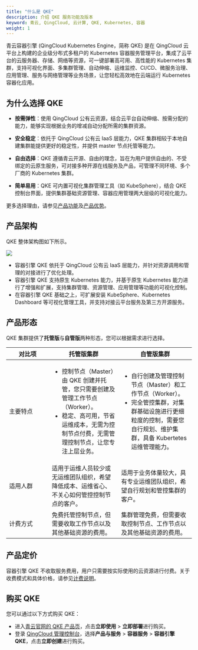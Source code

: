 ```yaml
---
title: "什么是 QKE"
description: 介绍 QKE 服务功能及版本
keyword: 青云, QingCloud, 云计算, QKE, Kubernetes, 容器
weight: 1
---
```


青云容器引擎 (QingCloud Kubernetes Engine，简称 QKE) 是在 QingCloud 云平台上构建的企业级分布式多租户的 Kubernetes 容器服务管理平台，集成了云平台的云服务器、存储、网络等资源，可一键部署高可用、高性能的 Kubernetes 集群，支持可视化界面、多集群管理、自动伸缩、运维监控、CI/CD、微服务治理、应用管理、服务与网络管理等业务场景，让您轻松高效地在云端运行 Kubernetes 容器化应用。

## 为什么选择 QKE

- **按需弹性**：使用 QingCloud 公有云资源，结合云平台自动伸缩、按需分配的能力，能够实现根据业务的增减自动分配所需的集群资源。

- **安全稳定**：依托于 QingCloud 公有云 IaaS 层能力，QKE 集群相较于本地自建集群能提供更好的稳定性，并提供 master 节点托管等能力。

- **自由选择**：QKE 遵循青云开源、自由的理念，旨在为用户提供自由的、不受绑定的云原生服务，可对接多种开源在线服务及产品，可管理不同环境、多个厂商的 Kubernetes 集群。

- **简单易用**：QKE 可内置可视化集群管理工具（如 KubeSphere），结合 QKE 控制台界面，提供集群基础资源管理、容器应用管理两大层级的可视化能力。

更多选择理由，请参见[产品功能](../function/)及[产品优势](../advantage/)。

## 产品架构

QKE 整体架构图如下所示。

![](../../_images/qke_structure.svg)

- 容器引擎 QKE 依托于 QingCloud 公有云 IaaS 层能力，并针对资源调用和管理的对接进行了优化处理。
- 容器引擎 QKE 支持原生 Kubernetes 能力，并基于原生 Kubernetes 能力进行了增强和扩展，支持集群管理、资源管理、应用管理等功能的可视化控制。
- 在容器引擎 QKE 基础之上，可扩展安装 KubeSphere、Kubernetes Dashboard 等可视化管理工具，并支持对接云平台服务及第三方开源服务。

## 产品形态

QKE 集群提供了**托管版**与**自管版**两种形态，您可以根据需求进行选择。


| <span style="display:inline-block;width:100px">对比项</span> | 托管版集群 | 自管版集群 |
| ---------------------------- | ------------ | ------------------ |
| 主要特点                     | <ul><li> 控制节点（Master）由 QKE 创建并托管，您只需要创建及管理工作节点（Worker）。</li> <li> 稳定、高可用，节省运维成本，无需为控制节点付费，无需管理控制节点，让您专注上层业务。</li> </ul> | <ul><li> 自行创建及管理控制节点（Master）和工作节点（Worker）。</li> <li> 完全管控集群，对集群基础设施进行更细粒度的控制，需要您自行规划、维护集群，具备 Kubertetes 运维管理能力。</li> </ul> |
| 适用人群                     | 适用于运维人员较少或无运维团队组织，希望降低成本、运维省心、不关心如何管控控制节点的客户。 | 适用于业务体量较大，具有专业运维团队组织，希望自行规划和管控集群的客户。 |
| 计费方式                     | 免费托管控制节点，但需要收取工作节点以及其他基础资源的费用。 | 集群管理免费，但需要收取控制节点、工作节点以及其他基础资源的费用。 |

## 产品定价

容器引擎 QKE 不收取服务费用，用户只需要按实际使用的云资源进行付费。关于收费模式和具体价格，请参见[计费说明](../../billing/bill_des/)。

## 购买 QKE

您可以通过以下方式购买 QKE：

- 进入[青云官网的 QKE 产品页](https://www.qingcloud.com/products/kubesphereqke/)，点击**立即使用** > **立即部署**进行购买。
- 登录 [QingCloud 管理控制台](https://account.qingcloud.com/login)，选择**产品与服务** > **容器服务** > **容器引擎 QKE**，点击**立即创建**进行购买。

